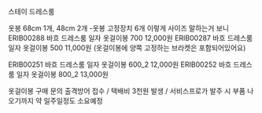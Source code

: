 스테이 드레스룸

옷봉 68cm 1개, 48cm 2개 -옷봉 고정장치 6개
이렇게 사이즈 말하는거 보니
ERIB00288 바흐 드레스룸 일자 옷걸이봉 700 12,000원
ERIB00287 바흐 드레스룸 일자 옷걸이봉 500 11,000원
(옷걸이봉에 양쪽 고정하는 브라켓은 포함되어있어요)


ERIB00251 바흐 드레스룸 일자 옷걸이봉 600_2	12,000원
ERIB00252 바흐 드레스룸 일자 옷걸이봉 800_2	13,000원

옷걸이봉 구매 문의
출격방어 접수 / 택배비 3천원 발생 / 서비스프로가 발주 시 부품 나오기까지 약 일주일정도 소요예정